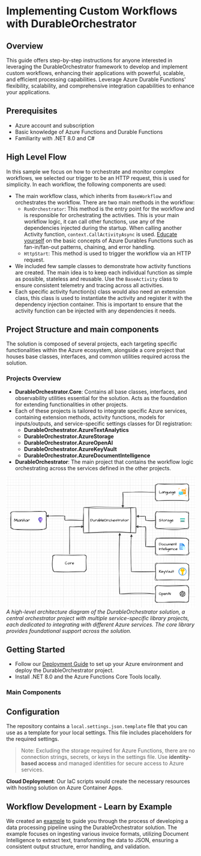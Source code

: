 # Implementing Custom Workflows with DurableOrchestrator

## Overview
This guide offers step-by-step instructions for anyone interested in leveraging the DurableOrchestrator framework to develop and implement custom workflows, enhancing their applications with powerful, scalable, and efficient processing capabilities. Leverage Azure Durable Functions' flexibility, scalability, and comprehensive integration capabilities to enhance your applications.

## Prerequisites
- Azure account and subscription
- Basic knowledge of Azure Functions and Durable Functions
- Familiarity with .NET 8.0 and C#

## High Level Flow

In this sample we focus on how to orchestrate and monitor complex workflows, we selected our trigger to be an HTTP request, this is used for simplicity. 
In each workflow, the following components are used:

- The main workflow class, which inherits from `BaseWorkflow` and orchestrates the workflow. There are two main methods in the workflow:
  - `RunOrchestrator`: This method is the entry point for the workflow and is responsible for orchestrating the activities. This is your main workflow logic, it can call other functions, use any of the dependencies injected during the startup. When calling another Activity function, `context.CallActivityAsync` is used. [Educate yourself](https://learn.microsoft.com/en-us/azure/azure-functions/durable/durable-functions-overview?tabs=in-process%2Cnodejs-v3%2Cv1-model&pivots=csharp) on the basic concepts of Azure Durables Functions such as fan-in/fan-out patterns, chaining, and error handling.
  - `HttpStart`: This method is used to trigger the workflow via an HTTP request.
- We included few sample classes to demonstrate how activity functions are created. The main idea is to keep each individual function as simple as possible, stateless and reusable. Use the `BaseActivity` class to ensure consistent telemetry and tracing across all activities.
- Each specific activity function(s) class would also need an extension class, this class is used to instantiate the activity and register it with the dependency injection container. This is important to ensure that the activity function can be injected with any dependencies it needs.

## Project Structure and main components

The solution is composed of several projects, each targeting specific functionalities within the Azure ecosystem, alongside a core project that houses base classes, interfaces, and common utilities required across the solution.

### Projects Overview

- **DurableOrchestrator.Core**: Contains all base classes, interfaces, and observability utilities essential for the solution. Acts as the foundation for extending functionalities in other projects.
- Each of these projects is tailored to integrate specific Azure services, containing extension methods, activity functions, models for inputs/outputs, and service-specific settings classes for DI registration:
  - **DurableOrchestrator.AzureTextAnalytics**
  - **DurableOrchestrator.AzureStorage**
  - **DurableOrchestrator.AzureOpenAI**
  - **DurableOrchestrator.AzureKeyVault**
  - **DurableOrchestrator.AzureDocumentIntelligence**
- **DurableOrchestrator**: The main project that contains the workflow logic orchestrating across the services defined in the other projects.

![High Level Architecture](2024-04-01-16-07-39.png)
_A high-level architecture diagram of the DurableOrchestrator solution, a central orchestrator project with multiple service-specific library projects, each dedicated to integrating with different Azure services. The core library provides foundational support across the solution._

## Getting Started

- Follow our [Deployment Guide](./DeploymentGuide.md) to set up your Azure environment and deploy the DurableOrchestrator project.
- Install .NET 8.0 and the Azure Functions Core Tools locally.

### Main Components


## Configuration

The repository contains a ```local.settings.json.template``` file that you can use as a template for your local settings. This file includes placeholders for the required settings.

>Note: Excluding the storage required for Azure Functions, there are no connection strings, secrets, or keys in the settings file. Use **identity-based access** and managed identities for secure access to Azure services.

**Cloud Deployment**: Our IaC scripts would create the necessary resources with hosting solution on Azure Container Apps.

## Workflow Development - Learn by Example

We created an [example](./Examples/Invoices/Invoices.md) to guide you through the process of developing a data processing pipeline using the DurableOrchestrator solution. The example focuses on ingesting various invoice formats, utilizing Document Intelligence to extract text, transforming the data to JSON, ensuring a consistent output structure, error handling, and validation.



